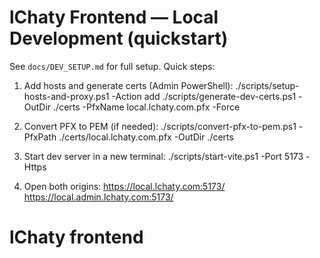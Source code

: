 ﻿# lChaty Frontend — Local Development (quickstart)

See `docs/DEV_SETUP.md` for full setup. Quick steps:

1) Add hosts and generate certs (Admin PowerShell):
   ./scripts/setup-hosts-and-proxy.ps1 -Action add
   ./scripts/generate-dev-certs.ps1 -OutDir ./certs -PfxName local.lchaty.com.pfx -Force

2) Convert PFX to PEM (if needed):
   ./scripts/convert-pfx-to-pem.ps1 -PfxPath ./certs/local.lchaty.com.pfx -OutDir ./certs

3) Start dev server in a new terminal:
   ./scripts/start-vite.ps1 -Port 5173 -Https

4) Open both origins:
   https://local.lchaty.com:5173/
   https://local.admin.lchaty.com:5173/
# lChaty frontend
